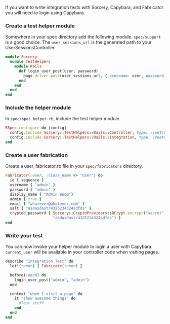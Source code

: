 If you want to write integration tests with Sorcery, Capybara, and Fabricator you will need to login using Capybara.

### Create a test helper module 

Somewhere in your spec directory add the following module. `spec/support` is a good choice. The `user_sessions_url` is the generated path to your UserSessionsController.

```ruby
module Sorcery
  module TestHelpers
    module Rails
      def login_user_post(user, password)
        page.driver.post(user_sessions_url, { username: user, password: password}) 
      end
    end
  end
end
```

### Include the helper module

In `spec/spec_helper.rb`, include the test helper module.

```ruby
RSpec.configure do |config|
  config.include Sorcery::TestHelpers::Rails::Controller, type: :controller
  config.include Sorcery::TestHelpers::Rails::Integration, type: :feature
end
```
### Create a user fabrication

Create a user_fabricator.rb file in your `spec/fabricators` directory.

```ruby
Fabricator(:user, :class_name => "User") do
  id { sequence }
  username { "admin" }
  password { "admin" }
  display_name { "Admin Boom"}
  admin { true }
  email { "whatever@whatever.com" }
  salt { "asdasdastr4325234324sdfds" }
  crypted_password { Sorcery::CryptoProviders::BCrypt.encrypt("secret", 
                     "asdasdastr4325234324sdfds") }
end
```

### Write your test

You can now invoke your helper module to login a user with Capybara. `current_user` will be available in your controller code when visiting pages.

```ruby
describe "Integration Test" do
  let!(:user) { Fabricate(:user) }

  before(:each) do
    login_user_post("admin", "admin")
  end

  context "when I visit a page" do
    it "show awesome things" do
      #Test stuff
    end
  end
end
```